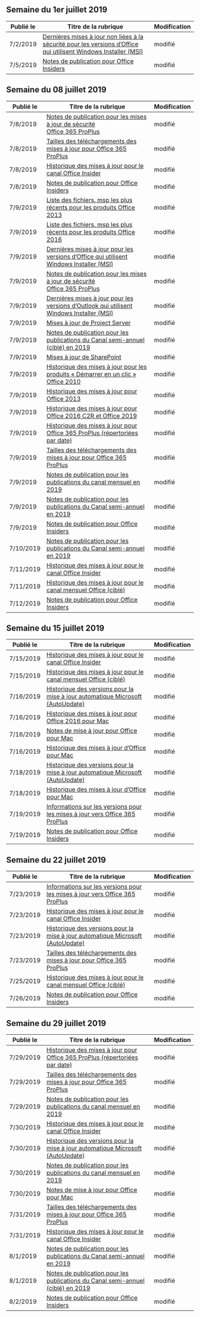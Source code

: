 <!-- This file is generated automatically each week. Changes made to this file will be overwritten.-->




## <a name="week-of-july-01-2019"></a>Semaine du 1er juillet 2019


| Publié le |Titre de la rubrique | Modification |
|------|------------|--------|
| 7/2/2019 | [Dernières mises à jour non liées à la sécurité pour les versions d’Office qui utilisent Windows Installer (MSI)](/OfficeUpdates/office-msi-non-security-updates) | modifié |
| 7/5/2019 | [Notes de publication pour Office Insiders](/OfficeUpdates/release-notes-office-insider) | modifié |


## <a name="week-of-july-08-2019"></a>Semaine du 08 juillet 2019


| Publié le |Titre de la rubrique | Modification |
|------|------------|--------|
| 7/8/2019 | [Notes de publication pour les mises à jour de sécurité Office 365 ProPlus](/OfficeUpdates/office365-proplus-security-updates) | modifié |
| 7/8/2019 | [Tailles des téléchargements des mises à jour pour Office 365 ProPlus](/OfficeUpdates/download-sizes-office365-proplus-updates) | modifié |
| 7/8/2019 | [Historique des mises à jour pour le canal Office Insider](/OfficeUpdates/update-history-office-insider) | modifié |
| 7/8/2019 | [Notes de publication pour Office Insiders](/OfficeUpdates/release-notes-office-insider) | modifié |
| 7/9/2019 | [Liste des fichiers. msp les plus récents pour les produits Office 2013](/OfficeUpdates/msp-files-office-2013) | modifié |
| 7/9/2019 | [Liste des fichiers. msp les plus récents pour les produits Office 2016](/OfficeUpdates/msp-files-office-2016) | modifié |
| 7/9/2019 | [Dernières mises à jour pour les versions d’Office qui utilisent Windows Installer (MSI)](/OfficeUpdates/office-updates-msi) | modifié |
| 7/9/2019 | [Notes de publication pour les mises à jour de sécurité Office 365 ProPlus](/OfficeUpdates/office365-proplus-security-updates) | modifié |
| 7/9/2019 | [Dernières mises à jour pour les versions d’Outlook qui utilisent Windows Installer (MSI)](/OfficeUpdates/outlook-updates-msi) | modifié |
| 7/9/2019 | [Mises à jour de Project Server](/OfficeUpdates/project-server-updates) | modifié |
| 7/9/2019 | [Notes de publication pour les publications du Canal semi-annuel (ciblé) en 2019](/OfficeUpdates/semi-annual-channel-targeted-2019) | modifié |
| 7/9/2019 | [Mises à jour de SharePoint](/OfficeUpdates/sharepoint-updates) | modifié |
| 7/9/2019 | [Historique des mises à jour pour les produits « Démarrer en un clic » Office 2010](/OfficeUpdates/update-history-office-2010-click-to-run) | modifié |
| 7/9/2019 | [Historique des mises à jour pour Office 2013](/OfficeUpdates/update-history-office-2013) | modifié |
| 7/9/2019 | [Historique des mises à jour pour Office 2016 C2R et Office 2019](/OfficeUpdates/update-history-office-2019) | modifié |
| 7/9/2019 | [Historique des mises à jour pour Office 365 ProPlus (répertoriées par date)](/OfficeUpdates/update-history-office365-proplus-by-date) | modifié |
| 7/9/2019 | [Tailles des téléchargements des mises à jour pour Office 365 ProPlus](/OfficeUpdates/download-sizes-office365-proplus-updates) | modifié |
| 7/9/2019 | [Notes de publication pour les publications du canal mensuel en 2019](/OfficeUpdates/monthly-channel-2019) | modifié |
| 7/9/2019 | [Notes de publication pour les publications du Canal semi-annuel en 2019](/OfficeUpdates/semi-annual-channel-2019) | modifié |
| 7/9/2019 | [Notes de publication pour Office Insiders](/OfficeUpdates/release-notes-office-insider) | modifié |
| 7/10/2019 | [Notes de publication pour les publications du Canal semi-annuel en 2019](/OfficeUpdates/semi-annual-channel-2019) | modifié |
| 7/11/2019 | [Historique des mises à jour pour le canal Office Insider](/OfficeUpdates/update-history-office-insider) | modifié |
| 7/11/2019 | [Historique des mises à jour pour le canal mensuel Office (ciblé)](/OfficeUpdates/update-history-monthly-channel-targeted) | modifié |
| 7/12/2019 | [Notes de publication pour Office Insiders](/OfficeUpdates/release-notes-office-insider) | modifié |


## <a name="week-of-july-15-2019"></a>Semaine du 15 juillet 2019


| Publié le |Titre de la rubrique | Modification |
|------|------------|--------|
| 7/15/2019 | [Historique des mises à jour pour le canal Office Insider](/OfficeUpdates/update-history-office-insider) | modifié |
| 7/15/2019 | [Historique des mises à jour pour le canal mensuel Office (ciblé)](/OfficeUpdates/update-history-monthly-channel-targeted) | modifié |
| 7/16/2019 | [Historique des versions pour la mise à jour automatique Microsoft (AutoUpdate)](/OfficeUpdates/release-history-microsoft-autoupdate) | modifié |
| 7/16/2019 | [Historique des mises à jour pour Office 2016 pour Mac](/OfficeUpdates/release-notes-office-2016-mac) | modifié |
| 7/16/2019 | [Notes de mise à jour pour Office pour Mac](/OfficeUpdates/release-notes-office-for-mac) | modifié |
| 7/16/2019 | [Historique des mises à jour d’Office pour Mac](/OfficeUpdates/update-history-office-for-mac) | modifié |
| 7/18/2019 | [Historique des versions pour la mise à jour automatique Microsoft (AutoUpdate)](/OfficeUpdates/release-history-microsoft-autoupdate) | modifié |
| 7/18/2019 | [Historique des mises à jour d’Office pour Mac](/OfficeUpdates/update-history-office-for-mac) | modifié |
| 7/19/2019 | [Informations sur les versions pour les mises à jour vers Office 365 ProPlus](/OfficeUpdates/release-notes-office365-proplus) | modifié |
| 7/19/2019 | [Notes de publication pour Office Insiders](/OfficeUpdates/release-notes-office-insider) | modifié |


## <a name="week-of-july-22-2019"></a>Semaine du 22 juillet 2019


| Publié le |Titre de la rubrique | Modification |
|------|------------|--------|
| 7/23/2019 | [Informations sur les versions pour les mises à jour vers Office 365 ProPlus](/OfficeUpdates/release-notes-office365-proplus) | modifié |
| 7/23/2019 | [Historique des mises à jour pour le canal Office Insider](/OfficeUpdates/update-history-office-insider) | modifié |
| 7/23/2019 | [Historique des versions pour la mise à jour automatique Microsoft (AutoUpdate)](/OfficeUpdates/release-history-microsoft-autoupdate) | modifié |
| 7/23/2019 | [Tailles des téléchargements des mises à jour pour Office 365 ProPlus](/OfficeUpdates/download-sizes-office365-proplus-updates) | modifié |
| 7/25/2019 | [Historique des mises à jour pour le canal mensuel Office (ciblé)](/OfficeUpdates/update-history-monthly-channel-targeted) | modifié |
| 7/26/2019 | [Notes de publication pour Office Insiders](/OfficeUpdates/release-notes-office-insider) | modifié |


## <a name="week-of-july-29-2019"></a>Semaine du 29 juillet 2019


| Publié le |Titre de la rubrique | Modification |
|------|------------|--------|
| 7/29/2019 | [Historique des mises à jour pour Office 365 ProPlus (répertoriées par date)](/OfficeUpdates/update-history-office365-proplus-by-date) | modifié |
| 7/29/2019 | [Tailles des téléchargements des mises à jour pour Office 365 ProPlus](/OfficeUpdates/download-sizes-office365-proplus-updates) | modifié |
| 7/29/2019 | [Notes de publication pour les publications du canal mensuel en 2019](/OfficeUpdates/monthly-channel-2019) | modifié |
| 7/30/2019 | [Historique des mises à jour pour le canal Office Insider](/OfficeUpdates/update-history-office-insider) | modifié |
| 7/30/2019 | [Historique des versions pour la mise à jour automatique Microsoft (AutoUpdate)](/OfficeUpdates/release-history-microsoft-autoupdate) | modifié |
| 7/30/2019 | [Notes de publication pour les publications du canal mensuel en 2019](/OfficeUpdates/monthly-channel-2019) | modifié |
| 7/30/2019 | [Notes de mise à jour pour Office pour Mac](/OfficeUpdates/release-notes-office-for-mac) | modifié |
| 7/31/2019 | [Tailles des téléchargements des mises à jour pour Office 365 ProPlus](/OfficeUpdates/download-sizes-office365-proplus-updates) | modifié |
| 7/31/2019 | [Historique des mises à jour pour le canal Office Insider](/OfficeUpdates/update-history-office-insider) | modifié |
| 8/1/2019 | [Notes de publication pour les publications du Canal semi-annuel en 2019](/OfficeUpdates/semi-annual-channel-2019) | modifié |
| 8/1/2019 | [Notes de publication pour les publications du Canal semi-annuel (ciblé) en 2019](/OfficeUpdates/semi-annual-channel-targeted-2019) | modifié |
| 8/2/2019 | [Notes de publication pour Office Insiders](/OfficeUpdates/release-notes-office-insider) | modifié |
